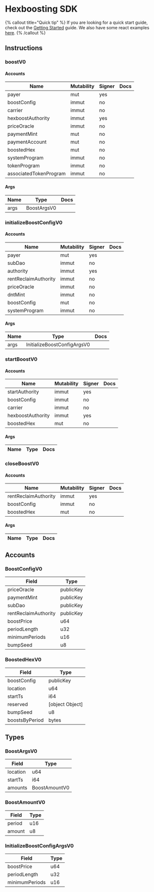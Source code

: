 # Hexboosting SDK

{% callout title="Quick tip" %}
If you are looking for a quick start guide, check out the [Getting Started](/docs/learn/getting_started) guide. We also have some react examples [here](/docs/learn/react).
{% /callout %}

## Instructions

### boostV0

#### Accounts

| Name                   | Mutability | Signer | Docs |
| ---------------------- | ---------- | ------ | ---- |
| payer                  | mut        | yes    |      |
| boostConfig            | immut      | no     |      |
| carrier                | immut      | no     |      |
| hexboostAuthority      | immut      | yes    |      |
| priceOracle            | immut      | no     |      |
| paymentMint            | mut        | no     |      |
| paymentAccount         | mut        | no     |      |
| boostedHex             | mut        | no     |      |
| systemProgram          | immut      | no     |      |
| tokenProgram           | immut      | no     |      |
| associatedTokenProgram | immut      | no     |      |

#### Args

| Name | Type        | Docs |
| ---- | ----------- | ---- |
| args | BoostArgsV0 |      |

### initializeBoostConfigV0

#### Accounts

| Name                 | Mutability | Signer | Docs |
| -------------------- | ---------- | ------ | ---- |
| payer                | mut        | yes    |      |
| subDao               | immut      | no     |      |
| authority            | immut      | yes    |      |
| rentReclaimAuthority | immut      | no     |      |
| priceOracle          | immut      | no     |      |
| dntMint              | immut      | no     |      |
| boostConfig          | mut        | no     |      |
| systemProgram        | immut      | no     |      |

#### Args

| Name | Type                        | Docs |
| ---- | --------------------------- | ---- |
| args | InitializeBoostConfigArgsV0 |      |

### startBoostV0

#### Accounts

| Name              | Mutability | Signer | Docs |
| ----------------- | ---------- | ------ | ---- |
| startAuthority    | immut      | yes    |      |
| boostConfig       | immut      | no     |      |
| carrier           | immut      | no     |      |
| hexboostAuthority | immut      | yes    |      |
| boostedHex        | mut        | no     |      |

#### Args

| Name | Type | Docs |
| ---- | ---- | ---- |

### closeBoostV0

#### Accounts

| Name                 | Mutability | Signer | Docs |
| -------------------- | ---------- | ------ | ---- |
| rentReclaimAuthority | immut      | yes    |      |
| boostConfig          | immut      | no     |      |
| boostedHex           | mut        | no     |      |

#### Args

| Name | Type | Docs |
| ---- | ---- | ---- |

## Accounts

### BoostConfigV0

| Field                | Type      |
| -------------------- | --------- |
| priceOracle          | publicKey |
| paymentMint          | publicKey |
| subDao               | publicKey |
| rentReclaimAuthority | publicKey |
| boostPrice           | u64       |
| periodLength         | u32       |
| minimumPeriods       | u16       |
| bumpSeed             | u8        |

### BoostedHexV0

| Field          | Type            |
| -------------- | --------------- |
| boostConfig    | publicKey       |
| location       | u64             |
| startTs        | i64             |
| reserved       | [object Object] |
| bumpSeed       | u8              |
| boostsByPeriod | bytes           |

## Types

### BoostArgsV0

| Field    | Type          |
| -------- | ------------- |
| location | u64           |
| startTs  | i64           |
| amounts  | BoostAmountV0 |

### BoostAmountV0

| Field  | Type |
| ------ | ---- |
| period | u16  |
| amount | u8   |

### InitializeBoostConfigArgsV0

| Field          | Type |
| -------------- | ---- |
| boostPrice     | u64  |
| periodLength   | u32  |
| minimumPeriods | u16  |
